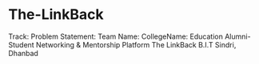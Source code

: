 # The-LinkBack
 Track:
 Problem Statement:
 Team Name:
 CollegeName:
 Education
 Alumni-Student Networking & Mentorship
 Platform
 The LinkBack
 B.I.T Sindri, Dhanbad
